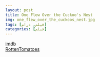 ```yaml
---
layout: post
title: One Flew Over the Cuckoo's Nest
img: one_flew_over_the_cuckoos_nest.jpg
tags: [فیلم, درام]
categories: [فیلم]
---
```


[imdb](https://www.imdb.com/title/tt0073486/reference/)  
[RottenTomatoes](https://www.rottentomatoes.com/m/one_flew_over_the_cuckoos_nest)